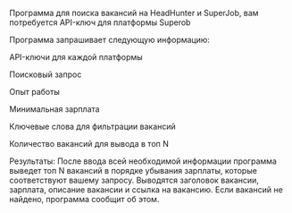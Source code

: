 Программа для поиска вакансий на HeadHunter и SuperJob, вам потребуется API-ключ для платформы Superob

Программа запрашивает следующую информацию:

API-ключи для каждой платформы

Поисковый запрос

Опыт работы

Минимальная зарплата

Ключевые слова для фильтрации вакансий

Количество вакансий для вывода в топ N

Результаты:
После ввода всей необходимой информации программа выведет топ N вакансий в порядке убывания зарплаты, которые соответствуют вашему запросу. Выводятся заголовок вакансии, зарплата, описание вакансии и ссылка на вакансию. Если вакансий не найдено, программа сообщит об этом.
